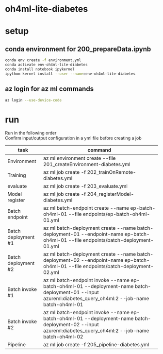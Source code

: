 # oh4ml-lite-diabetes

# setup

## conda environment for 200_prepareData.ipynb

```bash
conda env create -f environment.yml
conda activate env-oh4ml-lite-diabetes
conda install notebook ipykernel
ipython kernel install --user --name=env-oh4ml-lite-diabetes
```

## az login for az ml commands

```bash
az login --use-device-code
```

# run
Run in the following order
<br>
Confirm input/output configuration in a yml file before creating a job 
<br>

|  task    |  command  |
| ---- | ---- |
|  Environment  |  az ml environment create --file 201_createEnvironment-diabetes.yml  |
|  Training  |  az ml job create -f 202_trainOnRemote-diabetes.yml  |
|  evaluate  |  az ml job create -f 203_evaluate.yml  |
|  Model register  |  az ml job create -f 204_registerModel-diabetes.yml  |
|  Batch endpoint  |  az ml batch-endpoint create --name ep-batch-oh4ml-01 --file endpoints/ep-batch-oh4ml-01.yml  |
|  Batch deployment #1  |  az ml batch-deployment create --name batch-deployment-01 --endpoint-name ep-batch-oh4ml-01 --file endpoints/batch-deployment-01.yml  |
|  Batch deployment #2  |  az ml batch-deployment create --name batch-deployment-02 --endpoint-name ep-batch-oh4ml-01 --file endpoints/batch-deployment-02.yml  |
|  Batch invoke #1  |  az ml batch-endpoint invoke --name ep-batch-oh4ml-01 --deployment-name batch-deployment-01 --input azureml:diabetes_query_oh4ml:2 --job-name batch-oh4ml-01  |
|  Batch invoke #2  |  az ml batch-endpoint invoke --name ep-batch-oh4ml-01 --deployment-name batch-deployment-02 --input azureml:diabetes_query_oh4ml:2 --job-name batch-oh4ml-02  |
|  Pipeline  |  az ml job create -f 205_pipeline-diabetes.yml  |


